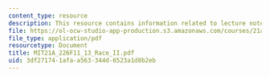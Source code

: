 ```yaml
---
content_type: resource
description: This resource contains information related to lecture notes.
file: https://ol-ocw-studio-app-production.s3.amazonaws.com/courses/21a-226-ethnic-and-national-identity-fall-2011/3df271741afaa563344d6523a1d8b2eb_MIT21A_226F11_13_Race_II.pdf
file_type: application/pdf
resourcetype: Document
title: MIT21A_226F11_13_Race_II.pdf
uid: 3df27174-1afa-a563-344d-6523a1d8b2eb
---
```


